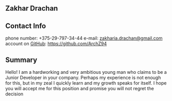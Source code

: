 ## Zakhar Drachan

## Contact Info

phone number: +375-29-797-34-44
e-mail: zakharia.drachan@gmail.com
account on [GitHub](http://github.com): https://github.com/ArchZ94

## Summary 

Hello! I am a hardworking and very ambitious young man who claims to be a Junior Developer in your company. Perhaps my experience is not enough for this, but in my zeal I quickly learn and my growth speaks for itself. I hope you will accept me for this position and promise you will not regret the decision